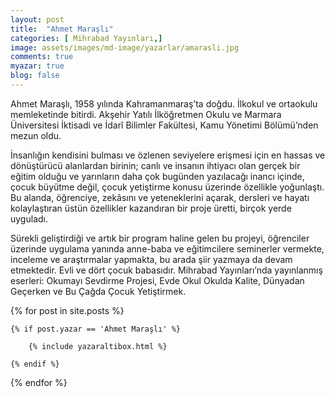 ```yaml
---
layout: post
title:  "Ahmet Maraşlı"
categories: [ Mihrabad Yayınları,]
image: assets/images/md-image/yazarlar/amarasli.jpg
comments: true
myazar: true
blog: false
---
```


Ahmet Maraşlı, 1958 yılında Kahramanmaraş’ta doğdu. İlkokul ve ortaokulu memleketinde bitirdi. Akşehir Yatılı İlköğretmen Okulu ve Marmara Üniversitesi İktisadi ve İdarî Bilimler Fakültesi, Kamu Yönetimi Bölümü’nden mezun oldu.

İnsanlığın kendisini bulması ve özlenen seviyelere erişmesi için en hassas ve dönüştürücü alanlardan birinin; canlı ve insanın ihtiyacı olan gerçek bir eğitim olduğu ve yarınların daha çok bugünden yazılacağı inancı içinde, çocuk büyütme değil, çocuk yetiştirme konusu üzerinde özellikle yoğunlaştı. Bu alanda, öğrenciye, zekâsını ve yeteneklerini açarak, dersleri ve hayatı kolaylaştıran üstün özellikler kazandıran bir proje üretti, birçok yerde uyguladı.

Sürekli geliştirdiği ve artık bir program haline gelen bu projeyi, öğrenciler üzerinde uygulama yanında anne-baba ve eğitimcilere seminerler vermekte, inceleme ve araştırmalar yapmakta, bu arada şiir yazmaya da devam etmektedir. Evli ve dört çocuk babasıdır. Mihrabad Yayınları’nda yayınlanmış eserleri: Okumayı Sevdirme Projesi, Evde Okul Okulda Kalite, Dünyadan Geçerken ve Bu Çağda Çocuk Yetiştirmek.


<div class="row">
{% for post in site.posts %}

    {% if post.yazar == 'Ahmet Maraşlı' %}

        {% include yazaraltibox.html %}

    {% endif %}

{% endfor %}
</div>